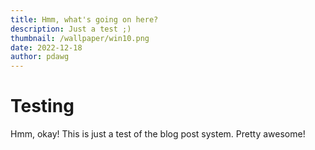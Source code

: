 ```yaml
---
title: Hmm, what's going on here?
description: Just a test ;)
thumbnail: /wallpaper/win10.png
date: 2022-12-18
author: pdawg
---
```


# Testing
Hmm, okay! This is just a test of the blog post system. Pretty awesome!